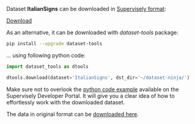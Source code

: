 Dataset **ItalianSigns** can be downloaded in [Supervisely format](https://developer.supervisely.com/api-references/supervisely-annotation-json-format):

 [Download](https://assets.supervisely.com/remote/eyJsaW5rIjogInMzOi8vc3VwZXJ2aXNlbHktZGF0YXNldHMvMjUxMF9JdGFsaWFuU2lnbnMvaXRhbGlhbnNpZ25zLURhdGFzZXROaW5qYS50YXIiLCAic2lnIjogImVwTnFGb0FLR01Nbk9TMmM2Q2llK213bGEwazBTZDdiVllIVXkxQm9RYTA9In0=?response-content-disposition=attachment%3B%20filename%3D%22italiansigns-DatasetNinja.tar%22)

As an alternative, it can be downloaded with *dataset-tools* package:
``` bash
pip install --upgrade dataset-tools
```

... using following python code:
``` python
import dataset_tools as dtools

dtools.download(dataset='ItalianSigns', dst_dir='~/dataset-ninja/')
```
Make sure not to overlook the [python code example](https://developer.supervisely.com/getting-started/python-sdk-tutorials/iterate-over-a-local-project) available on the Supervisely Developer Portal. It will give you a clear idea of how to effortlessly work with the downloaded dataset.

The data in original format can be [downloaded here](https://www.kaggle.com/datasets/officialprojecto/italiansigns/download?datasetVersionNumber=1).